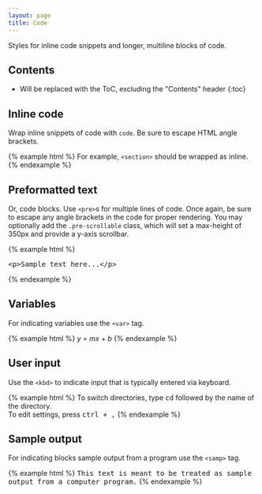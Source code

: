 ```yaml
---
layout: page
title: Code
---
```


Styles for inline code snippets and longer, multiline blocks of code.

## Contents

* Will be replaced with the ToC, excluding the "Contents" header
{:toc}

## Inline code

Wrap inline snippets of code with `code`. Be sure to escape HTML angle brackets.

{% example html %}
For example, <code>&lt;section&gt;</code> should be wrapped as inline.
{% endexample %}

## Preformatted text

Or, code blocks. Use `<pre>`s for multiple lines of code. Once again, be sure to escape any angle brackets in the code for proper rendering. You may optionally add the `.pre-scrollable` class, which will set a max-height of 350px and provide a y-axis scrollbar.

{% example html %}
<pre>&lt;p&gt;Sample text here...&lt;/p&gt;</pre>
{% endexample %}

## Variables

For indicating variables use the `<var>` tag.

{% example html %}
<var>y</var> = <var>m</var><var>x</var> + <var>b</var>
{% endexample %}

## User input

Use the `<kbd>` to indicate input that is typically entered via keyboard.

{% example html %}
To switch directories, type <kbd>cd</kbd> followed by the name of the directory.<br>
To edit settings, press <kbd><kbd>ctrl</kbd> + <kbd>,</kbd></kbd>
{% endexample %}

## Sample output

For indicating blocks sample output from a program use the `<samp>` tag.

{% example html %}
<samp>This text is meant to be treated as sample output from a computer program.</samp>
{% endexample %}
